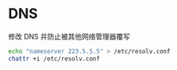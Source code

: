 # DNS

修改 DNS 并防止被其他网络管理器覆写

```sh
echo "nameserver 223.5.5.5" > /etc/resolv.conf
chattr +i /etc/resolv.conf
```
